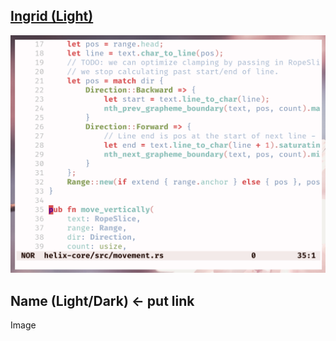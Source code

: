 ## [Ingrid (Light)](https://github.com/helix-editor/helix/blob/theming/contrib/themes/ingrid.toml)

![ingrid.toml preview](https://raw.githubusercontent.com/inTarga/dotfiles/master/previews/ingrid.png)

## Name (Light/Dark) <- put link

Image